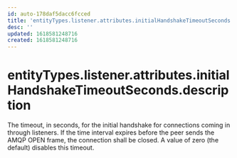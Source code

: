 ```yaml
---
id: auto-178daf5dacc6fcced
title: 'entityTypes.listener.attributes.initialHandshakeTimeoutSeconds.description'
desc: ''
updated: 1618581248716
created: 1618581248716
---
```

# entityTypes.listener.attributes.initialHandshakeTimeoutSeconds.description

The timeout, in seconds, for the initial handshake for connections coming in through listeners.  If the time interval expires before the peer sends the AMQP OPEN frame, the connection shall be closed.  A value of zero (the default) disables this timeout.